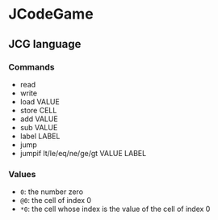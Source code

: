 # JCodeGame

## JCG language

### Commands

- read
- write
- load VALUE
- store CELL
- add VALUE
- sub VALUE
- label LABEL
- jump
- jumpif lt/le/eq/ne/ge/gt VALUE LABEL

### Values

- `0`: the number zero
- `@0`: the cell of index 0
- `*0`: the cell whose index is the value of the cell of index 0
